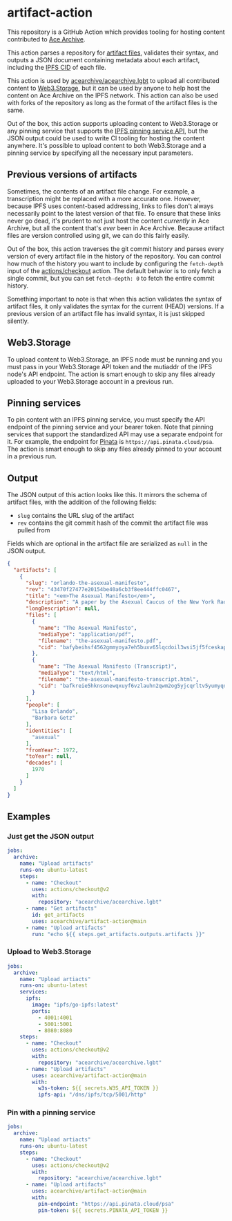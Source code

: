 # artifact-action

This repository is a GitHub Action which provides tooling for hosting content
contributed to [Ace Archive](https://acearchive.lgbt).

This action parses a repository for [artifact
files](https://acearchive.lgbt/docs/contributing/artifact-files/), validates
their syntax, and outputs a JSON document containing metadata about each
artifact, including the [IPFS
CID](https://docs.ipfs.io/concepts/content-addressing/) of each file.

This action is used by
[acearchive/acearchive.lgbt](https://github.com/acearchive/acearchive.lgbt) to
upload all contributed content to [Web3.Storage](https://web3.storage), but it
can be used by anyone to help host the content on Ace Archive on the IPFS
network. This action can also be used with forks of the repository as long as
the format of the artifact files is the same.

Out of the box, this action supports uploading content to Web3.Storage or any
pinning service that supports the [IPFS pinning service
API](https://ipfs.github.io/pinning-services-api-spec/), but the JSON output
could be used to write CI tooling for hosting the content anywhere. It's
possible to upload content to both Web3.Storage and a pinning service by
specifying all the necessary input parameters.

## Previous versions of artifacts

Sometimes, the contents of an artifact file change. For example, a
transcription might be replaced with a more accurate one. However, because IPFS
uses content-based addressing, links to files don't always necessarily point to
the latest version of that file. To ensure that these links never go dead, it's
prudent to not just host the content *currently* in Ace Archive, but all the
content that's *ever* been in Ace Archive. Because artifact files are version
controlled using git, we can do this fairly easily.

Out of the box, this action traverses the git commit history and parses every
version of every artifact file in the history of the repository. You can
control how much of the history you want to include by configuring the
`fetch-depth` input of the
[actions/checkout](https://github.com/actions/checkout) action. The default
behavior is to only fetch a single commit, but you can set `fetch-depth: 0` to
fetch the entire commit history.

Something important to note is that when this action validates the syntax of
artifact files, it only validates the syntax for the current (HEAD) versions.
If a previous version of an artifact file has invalid syntax, it is just
skipped silently.

## Web3.Storage

To upload content to Web3.Storage, an IPFS node must be running and you must
pass in your Web3.Storage API token and the mutiaddr of the IPFS node's API
endpoint. The action is smart enough to skip any files already uploaded to your
Web3.Storage account in a previous run.

## Pinning services

To pin content with an IPFS pinning service, you must specify the API endpoint
of the pinning service and your bearer token. Note that pinning services that
support the standardized API may use a separate endpoint for it. For example,
the endpoint for [Pinata](https://www.pinata.cloud/) is
`https://api.pinata.cloud/psa`. The action is smart enough to skip any files
already pinned to your account in a previous run.

## Output

The JSON output of this action looks like this. It mirrors the schema of
artifact files, with the addition of the following fields:

- `slug` contains the URL slug of the artifact
- `rev` contains the git commit hash of the commit the artifact file was pulled
  from

Fields which are optional in the artifact file are serialized as `null` in the
JSON output.

```json
{
  "artifacts": [
    {
      "slug": "orlando-the-asexual-manifesto",
      "rev": "43470f27477e20154be40a6cb3f8ee444ffc0467",
      "title": "<em>The Asexual Manifesto</em>",
      "description": "A paper by the Asexual Caucus of the New York Radical Feminists",
      "longDescription": null,
      "files": [
        {
          "name": "The Asexual Manifesto",
          "mediaType": "application/pdf",
          "filename": "the-asexual-manifesto.pdf",
          "cid": "bafybeihsf4562gmmyoya7eh5buxv65lqcdoil3wsi5jf5fceskap7yzooi"
        },
        {
          "name": "The Asexual Manifesto (Transcript)",
          "mediaType": "text/html",
          "filename": "the-asexual-manifesto-transcript.html",
          "cid": "bafkreie5hknsonewqxuyf6vzlauhn2qwm2og5yjcqrltv5yumyqdvdm4sm"
        }
      ],
      "people": [
        "Lisa Orlando",
        "Barbara Getz"
      ],
      "identities": [
        "asexual"
      ],
      "fromYear": 1972,
      "toYear": null,
      "decades": [
        1970
      ]
    }
  ]
}
```

## Examples

### Just get the JSON output

```yaml
jobs:
  archive:
    name: "Upload artifacts"
    runs-on: ubuntu-latest
    steps:
      - name: "Checkout"
        uses: actions/checkout@v2
        with:
          repository: "acearchive/acearchive.lgbt"
      - name: "Get artifacts"
        id: get_artifacts
        uses: acearchive/artifact-action@main
      - name: "Upload artifacts"
        run: "echo ${{ steps.get_artifacts.outputs.artifacts }}"
```

### Upload to Web3.Storage

```yaml
jobs:
  archive:
    name: "Upload artiacts"
    runs-on: ubuntu-latest
    services:
      ipfs:
        image: "ipfs/go-ipfs:latest"
        ports:
          - 4001:4001
          - 5001:5001
          - 8080:8080
    steps:
      - name: "Checkout"
        uses: actions/checkout@v2
        with:
          repository: "acearchive/acearchive.lgbt"
      - name: "Upload artifacts"
        uses: acearchive/artifact-action@main
        with:
          w3s-token: ${{ secrets.W3S_API_TOKEN }}
          ipfs-api: "/dns/ipfs/tcp/5001/http"
```

### Pin with a pinning service

```yaml
jobs:
  archive:
    name: "Upload artiacts"
    runs-on: ubuntu-latest
    steps:
      - name: "Checkout"
        uses: actions/checkout@v2
        with:
          repository: "acearchive/acearchive.lgbt"
      - name: "Upload artifacts"
        uses: acearchive/artifact-action@main
        with:
          pin-endpoint: "https://api.pinata.cloud/psa"
          pin-token: ${{ secrets.PINATA_API_TOKEN }}
```
